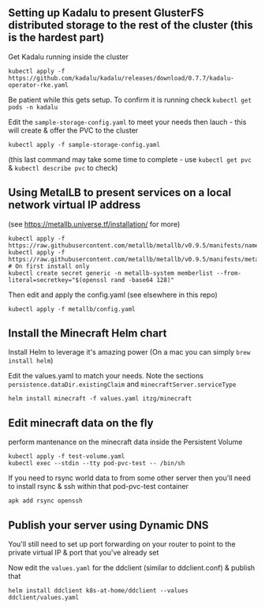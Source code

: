 ## Setting up Kadalu to present GlusterFS distributed storage to the rest of the cluster (this is the hardest part)

Get Kadalu running inside the cluster

```
kubectl apply -f https://github.com/kadalu/kadalu/releases/download/0.7.7/kadalu-operator-rke.yaml
```

Be patient while this gets setup. To confirm it is running check `kubectl get pods -n kadalu`

Edit the `sample-storage-config.yaml` to meet your needs then lauch - this will create & offer the PVC to the cluster

```
kubectl apply -f sample-storage-config.yaml
```

(this last command may take some time to complete - use `kubectl get pvc` & `kubectl describe pvc` to check)

## Using MetalLB to present services on a local network virtual IP address

(see https://metallb.universe.tf/installation/ for more)

```
kubectl apply -f https://raw.githubusercontent.com/metallb/metallb/v0.9.5/manifests/namespace.yaml
kubectl apply -f https://raw.githubusercontent.com/metallb/metallb/v0.9.5/manifests/metallb.yaml
# On first install only
kubectl create secret generic -n metallb-system memberlist --from-literal=secretkey="$(openssl rand -base64 128)"
```

Then edit and apply the config.yaml (see elsewhere in this repo)

```
kubectl apply -f metallb/config.yaml
```

## Install the Minecraft Helm chart

Install Helm to leverage it's amazing power (On a mac you can simply `brew install helm`)

Edit the values.yaml to match your needs. Note the sections `persistence.dataDir.existingClaim` and `minecraftServer.serviceType`

```
helm install minecraft -f values.yaml itzg/minecraft
```

## Edit minecraft data on the fly

perform mantenance on the minecraft data inside the Persistent Volume

```
kubectl apply -f test-volume.yaml
kubectl exec --stdin --tty pod-pvc-test -- /bin/sh
```

If you need to rsync world data to from some other server then you'll need to install rsync & ssh within that pod-pvc-test container

```
apk add rsync openssh
```

## Publish your server using Dynamic DNS

You'll still need to set up port forwarding on your router to point to the private virtual IP & port that you've already set

Now edit the `values.yaml` for the ddclient (similar to ddclient.conf) & publish that

```
helm install ddclient k8s-at-home/ddclient --values ddclient/values.yaml
```
